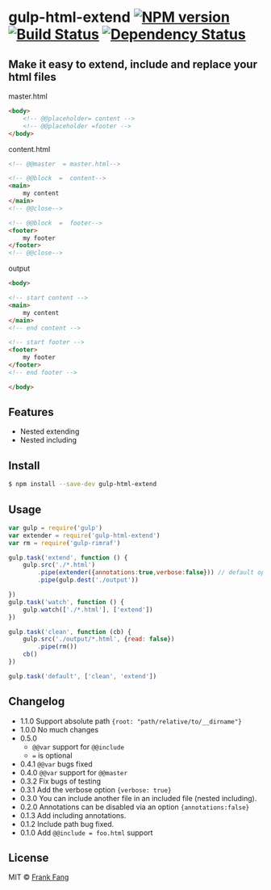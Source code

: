 # gulp-html-extend [![NPM version][npm-image]][npm-url] [![Build Status][travis-image]][travis-url] [![Dependency Status][depstat-image]][depstat-url]

## Make it easy to extend, include and replace your html files

master.html

```html
<body>
    <!-- @@placeholder= content -->
    <!-- @@placeholder =footer -->
</body>
```

content.html

```html
<!-- @@master  = master.html-->

<!-- @@block  =  content-->
<main>
    my content
</main>
<!-- @@close-->

<!-- @@block  =  footer-->
<footer>
    my footer
</footer>
<!-- @@close-->

```

output

```html
<body>

<!-- start content -->
<main>
    my content
</main>
<!-- end content -->

<!-- start footer -->
<footer>
    my footer
</footer>
<!-- end footer -->

</body>
```

## Features

* Nested extending
* Nested including

## Install

```sh
$ npm install --save-dev gulp-html-extend
```


## Usage

```js
var gulp = require('gulp')
var extender = require('gulp-html-extend')
var rm = require('gulp-rimraf')

gulp.task('extend', function () {
    gulp.src('./*.html')
        .pipe(extender({annotations:true,verbose:false})) // default options
        .pipe(gulp.dest('./output'))

})
gulp.task('watch', function () {
    gulp.watch(['./*.html'], ['extend'])
})

gulp.task('clean', function (cb) {
    gulp.src('./output/*.html', {read: false})
        .pipe(rm())
    cb()
})

gulp.task('default', ['clean', 'extend'])
```

## Changelog
* 1.1.0 Support absolute path `{root: "path/relative/to/__dirname"}`
* 1.0.0 No much changes
* 0.5.0
    * `@@var` support for `@@include`
    * `=` is optional
* 0.4.1 `@@var` bugs fixed
* 0.4.0 `@@var` support for `@@master`
* 0.3.2 Fix bugs of testing
* 0.3.1 Add the verbose option `{verbose: true}`
* 0.3.0 You can include another file in an included file (nested including).
* 0.2.0 Annotations can be disabled via an option `{annotations:false}`
* 0.1.3 Add including annotations.
* 0.1.2 Include path bug fixed.
* 0.1.0 Add `@@include = foo.html` support

## License

MIT &copy; [Frank Fang](http://frankfang.com)


[npm-url]: https://npmjs.org/package/gulp-html-extend
[npm-image]: https://badge.fury.io/js/gulp-html-extend.svg
[travis-url]: https://travis-ci.org/FrankFang/gulp-html-extend
[travis-image]: https://travis-ci.org/FrankFang/gulp-html-extend.svg?branch=master
[coveralls-url]: https://coveralls.io/r/FrankFang/gulp-html-extend
[coveralls-image]: https://coveralls.io/repos/FrankFang/gulp-html-extend/badge.png
[depstat-url]: https://david-dm.org/FrankFang/gulp-html-extend
[depstat-image]: https://david-dm.org/FrankFang/gulp-html-extend.svg
